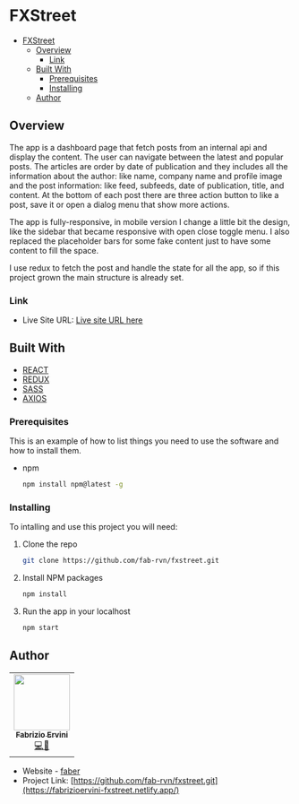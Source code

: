 # FXStreet

<!-- TABLE OF CONTENTS -->

- [FXStreet](#fxstreet)
  - [Overview](#overview)
    - [Link](#link)
  - [Built With](#built-with)
    - [Prerequisites](#prerequisites)
    - [Installing](#installing)
  - [Author](#author)

## Overview

The app is a dashboard page that fetch posts from an internal api and display
the content. The user can navigate between the latest and popular posts. The
articles are order by date of publication and they includes all the information
about the author: like name, company name and profile image and the post
information: like feed, subfeeds, date of publication, title, and content. At
the bottom of each post there are three action button to like a post, save it or
open a dialog menu that show more actions.

The app is fully-responsive, in mobile version I change a little bit the design,
like the sidebar that became responsive with open close toggle menu. I also
replaced the placeholder bars for some fake content just to have some content to
fill the space.

I use redux to fetch the post and handle the state for all the app, so if this
project grown the main structure is already set.

### Link

- Live Site URL:
  [Live site URL here](https://fabrizioervini-fxstreet.netlify.app/)

## Built With

- [REACT](https://reactjs.org/)
- [REDUX](https://redux.js.org/)
- [SASS](https://sass-lang.com/)
- [AXIOS](https://github.com/axios/axios)

### Prerequisites

This is an example of how to list things you need to use the software and how to
install them.

- npm
  ```sh
  npm install npm@latest -g
  ```

### Installing

To intalling and use this project you will need:

1. Clone the repo
   ```sh
   git clone https://github.com/fab-rvn/fxstreet.git
   ```
2. Install NPM packages
   ```sh
   npm install
   ```
3. Run the app in your localhost
   ```sh
   npm start
   ```

## Author

<table>
  <tr>
    <td align="center"><a href="https://github.com/fab-rvn"><img src="https://avatars.githubusercontent.com/u/66378887?v=4?s=100" width="100px;" alt=""/><br /><sub><b>Fabrizio Ervini</b></sub></a><br /><a href="#code-fab-rvn" title="Code">💻</a><a href="#design-fab-rvn" title="Design">🎨</></td>
  </tr>
</table>

- Website - [faber](https://fabrizioervini.com)
- Project Link:
  [https://github.com/fab-rvn/fxstreet.git](https://fabrizioervini-fxstreet.netlify.app/)
